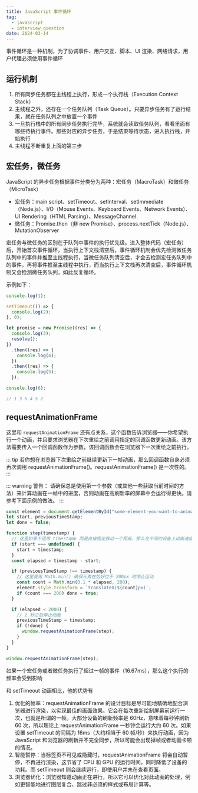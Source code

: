 ```yaml
---
title: JavaScript 事件循环
tag:
  - javascript
  - interview_question
date: 2024-03-14
---
```


事件循环是一种机制，为了协调事件、用户交互、脚本、UI 渲染、网络请求，用户代理必须使用事件循环

## 运行机制

1. 所有同步任务都在主线程上执行，形成一个执行栈（Execution Context Stack）
1. 主线程之外，还存在一个任务队列（Task Queue）。只要异步任务有了运行结果，就在任务队列之中放置一个事件
1. 一旦执行栈中的所有同步任务执行完毕，系统就会读取任务队列，看看里面有哪些待执行事件。那些对应的异步任务，于是结束等待状态，进入执行栈，开始执行
1. 主线程不断重复上面的第三步

## 宏任务，微任务

JavaScript 的异步任务根据事件分类分为两种：宏任务（MacroTask）和微任务（MicroTask）

- 宏任务：main script、setTimeout、setInterval、setImmediate（Node.js）、I/O（Mouse Events、Keyboard Events、Network Events）、UI Rendering（HTML Parsing）、MessageChannel
- 微任务：Promise.then（非 new Promise）、process.nextTick（Node.js）、MutationObserver

宏任务与微任务的区别在于队列中事件的执行优先级。进入整体代码（宏任务）后，开始首次事件循环，当执行上下文栈清空后，事件循环机制会优先检测微任务队列中的事件并推至主线程执行，当微任务队列清空后，才会去检测宏任务队列中的事件，再将事件推至主线程中执行，而当执行上下文栈再次清空后，事件循环机制又会检测微任务队列，如此反复循环。

示例如下：

```javascript
console.log(1);

setTimeout(() => {
  console.log(2);
}, 0);

let promise = new Promise((res) => {
  console.log(3);
  resolve();
})
  .then((res) => {
    console.log(4);
  })
  .then((res) => {
    console.log(5);
  });

console.log(6);

// 1 3 6 4 5 2
```

## requestAnimationFrame

这里和 `requestAnimationFrame` 还有点关系，这个函数告诉浏览器——你希望执行一个动画，并且要求浏览器在下次重绘之前调用指定的回调函数更新动画。该方法需要传入一个回调函数作为参数，该回调函数会在浏览器下一次重绘之前执行。

::: tip
若你想在浏览器下次重绘之前继续更新下一帧动画，那么回调函数自身必须再次调用 requestAnimationFrame()。requestAnimationFrame() 是一次性的。
:::

::: warning
警告： 请确保总是使用第一个参数（或其他一些获取当前时间的方法）来计算动画在一帧中的进度，否则动画在高刷新率的屏幕中会运行得更快。请参考下面示例的做法。
:::

```javascript
const element = document.getElementById("some-element-you-want-to-animate");
let start, previousTimeStamp;
let done = false;

function step(timestamp) {
  // 这里如果不适用 timestamp 而是直接固定移动一个距离，那么在不同的设备上动画速度会不一样
  if (start === undefined) {
    start = timestamp;
  }
  const elapsed = timestamp - start;

  if (previousTimeStamp !== timestamp) {
    // 这里使用 Math.min() 确保元素在恰好位于 200px 时停止运动
    const count = Math.min(0.1 * elapsed, 200);
    element.style.transform = `translateX(${count}px)`;
    if (count === 200) done = true;
  }

  if (elapsed < 2000) {
    // 2 秒之后停止动画
    previousTimeStamp = timestamp;
    if (!done) {
      window.requestAnimationFrame(step);
    }
  }
}

window.requestAnimationFrame(step);
```

如果一个宏任务或者微任务执行了超过一帧的事件（16.67ms），那么这个执行的频率会受到影响

和 setTimeout 动画相比，他的优势有

1. 优化的帧率：requestAnimationFrame 的设计目标是尽可能地精确地配合浏览器进行渲染，以实现最佳的画面效果。它会在每次重新绘制屏幕前运行一次，也就是所谓的一帧。大部分设备的刷新频率是 60Hz，意味着每秒钟刷新 60 次，所以理论上 requestAnimationFrame 一秒钟会运行大约 60 次。如果设置 setTimeout 的间隔为 16ms（大约相当于 60 帧/秒）来执行动画，因为 JavaScript 和浏览器的刷新并不完全同步，所以可能会出现掉帧或者动画卡顿的情况。
1. 智能暂停：当标签页不可见或隐藏时，requestAnimationFrame 将会自动暂停，不再进行渲染，这节省了 CPU 和 GPU 的运行时间，同时降低了设备的功耗。而 setTimeout 则会继续运行，即使用户并未在查看页面。
1. 浏览器优化：浏览器知道动画正在进行，所以它可以优化对此动画的处理，例如更智能地进行图层复合、跳过非必须的样式或布局计算等。
